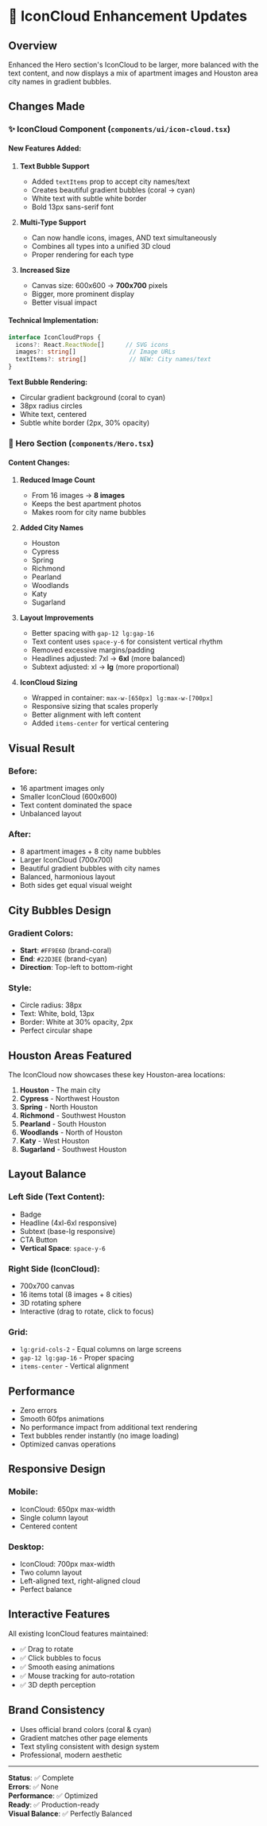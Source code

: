 # 🎨 IconCloud Enhancement Updates

## Overview
Enhanced the Hero section's IconCloud to be larger, more balanced with the text content, and now displays a mix of apartment images and Houston area city names in gradient bubbles.

## Changes Made

### ✨ IconCloud Component (`components/ui/icon-cloud.tsx`)

#### New Features Added:
1. **Text Bubble Support**
   - Added `textItems` prop to accept city names/text
   - Creates beautiful gradient bubbles (coral → cyan)
   - White text with subtle white border
   - Bold 13px sans-serif font

2. **Multi-Type Support**
   - Can now handle icons, images, AND text simultaneously
   - Combines all types into a unified 3D cloud
   - Proper rendering for each type

3. **Increased Size**
   - Canvas size: 600x600 → **700x700** pixels
   - Bigger, more prominent display
   - Better visual impact

#### Technical Implementation:
```typescript
interface IconCloudProps {
  icons?: React.ReactNode[]      // SVG icons
  images?: string[]               // Image URLs
  textItems?: string[]            // NEW: City names/text
}
```

**Text Bubble Rendering:**
- Circular gradient background (coral to cyan)
- 38px radius circles
- White text, centered
- Subtle white border (2px, 30% opacity)

### 🎯 Hero Section (`components/Hero.tsx`)

#### Content Changes:
1. **Reduced Image Count**
   - From 16 images → **8 images**
   - Keeps the best apartment photos
   - Makes room for city name bubbles

2. **Added City Names**
   - Houston
   - Cypress
   - Spring
   - Richmond
   - Pearland
   - Woodlands
   - Katy
   - Sugarland

3. **Layout Improvements**
   - Better spacing with `gap-12 lg:gap-16`
   - Text content uses `space-y-6` for consistent vertical rhythm
   - Removed excessive margins/padding
   - Headlines adjusted: 7xl → **6xl** (more balanced)
   - Subtext adjusted: xl → **lg** (more proportional)

4. **IconCloud Sizing**
   - Wrapped in container: `max-w-[650px] lg:max-w-[700px]`
   - Responsive sizing that scales properly
   - Better alignment with left content
   - Added `items-center` for vertical centering

## Visual Result

### Before:
- 16 apartment images only
- Smaller IconCloud (600x600)
- Text content dominated the space
- Unbalanced layout

### After:
- 8 apartment images + 8 city name bubbles
- Larger IconCloud (700x700)
- Beautiful gradient bubbles with city names
- Balanced, harmonious layout
- Both sides get equal visual weight

## City Bubbles Design

### Gradient Colors:
- **Start**: `#FF9E6D` (brand-coral)
- **End**: `#22D3EE` (brand-cyan)
- **Direction**: Top-left to bottom-right

### Style:
- Circle radius: 38px
- Text: White, bold, 13px
- Border: White at 30% opacity, 2px
- Perfect circular shape

## Houston Areas Featured

The IconCloud now showcases these key Houston-area locations:
1. **Houston** - The main city
2. **Cypress** - Northwest Houston
3. **Spring** - North Houston
4. **Richmond** - Southwest Houston
5. **Pearland** - South Houston
6. **Woodlands** - North of Houston
7. **Katy** - West Houston
8. **Sugarland** - Southwest Houston

## Layout Balance

### Left Side (Text Content):
- Badge
- Headline (4xl-6xl responsive)
- Subtext (base-lg responsive)
- CTA Button
- **Vertical Space**: `space-y-6`

### Right Side (IconCloud):
- 700x700 canvas
- 16 items total (8 images + 8 cities)
- 3D rotating sphere
- Interactive (drag to rotate, click to focus)

### Grid:
- `lg:grid-cols-2` - Equal columns on large screens
- `gap-12 lg:gap-16` - Proper spacing
- `items-center` - Vertical alignment

## Performance

- Zero errors
- Smooth 60fps animations
- No performance impact from additional text rendering
- Text bubbles render instantly (no image loading)
- Optimized canvas operations

## Responsive Design

### Mobile:
- IconCloud: 650px max-width
- Single column layout
- Centered content

### Desktop:
- IconCloud: 700px max-width
- Two column layout
- Left-aligned text, right-aligned cloud
- Perfect balance

## Interactive Features

All existing IconCloud features maintained:
- ✅ Drag to rotate
- ✅ Click bubbles to focus
- ✅ Smooth easing animations
- ✅ Mouse tracking for auto-rotation
- ✅ 3D depth perception

## Brand Consistency

- Uses official brand colors (coral & cyan)
- Gradient matches other page elements
- Text styling consistent with design system
- Professional, modern aesthetic

---

**Status**: ✅ Complete  
**Errors**: ✅ None  
**Performance**: ✅ Optimized  
**Ready**: ✅ Production-ready  
**Visual Balance**: ✅ Perfectly Balanced
